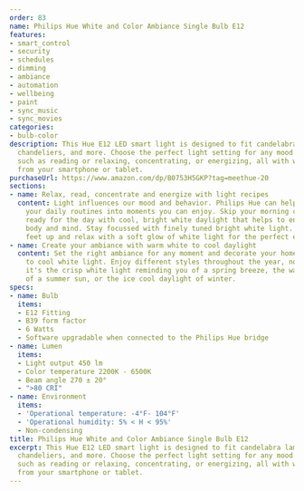 ```yaml
---
order: 83
name: Philips Hue White and Color Ambiance Single Bulb E12
features:
- smart_control
- security
- schedules
- dimming
- ambiance
- automation
- wellbeing
- paint
- sync_music
- sync_movies
categories:
- bulb-color
description: This Hue E12 LED smart light is designed to fit candelabra lamps in nightlights,
  chandeliers, and more. Choose the perfect light setting for any mood or activity
  such as reading or relaxing, concentrating, or energizing, all with wireless control
  from your smartphone or tablet.
purchaseUrl: https://www.amazon.com/dp/B0753H5GKP?tag=meethue-20
sections:
- name: Relax, read, concentrate and energize with light recipes
  content: Light influences our mood and behavior. Philips Hue can help you to customize
    your daily routines into moments you can enjoy. Skip your morning coffee and get
    ready for the day with cool, bright white daylight that helps to energize your
    body and mind. Stay focussed with finely tuned bright white light. Or put your
    feet up and relax with a soft glow of white light for the perfect end of the day.
- name: Create your ambiance with warm white to cool daylight
  content: Set the right ambiance for any moment and decorate your home with warm
    to cool white light. Enjoy different styles throughout the year, no matter if
    it's the crisp white light reminding you of a spring breeze, the warm white light
    of a summer sun, or the ice cool daylight of winter.
specs:
- name: Bulb
  items:
  - E12 Fitting
  - B39 form factor
  - 6 Watts
  - Software upgradable when connected to the Philips Hue bridge
- name: Lumen
  items:
  - Light output 450 lm
  - Color temperature 2200K - 6500K
  - Beam angle 270 ± 20°
  - ">80 CRI"
- name: Environment
  items:
  - 'Operational temperature: -4°F- 104°F'
  - 'Operational humidity: 5% < H < 95%'
  - Non-condensing
title: Philips Hue White and Color Ambiance Single Bulb E12
excerpt: This Hue E12 LED smart light is designed to fit candelabra lamps in nightlights,
  chandeliers, and more. Choose the perfect light setting for any mood or activity
  such as reading or relaxing, concentrating, or energizing, all with wireless control
  from your smartphone or tablet.
---
```

